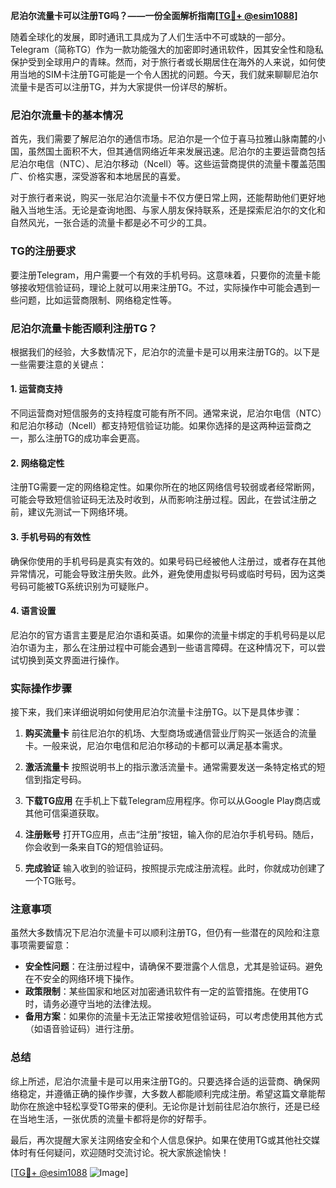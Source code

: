 **尼泊尔流量卡可以注册TG吗？——一份全面解析指南[[TG💪+ @esim1088](https://t.me/s/esim1088)]**

随着全球化的发展，即时通讯工具成为了人们生活中不可或缺的一部分。Telegram（简称TG）作为一款功能强大的加密即时通讯软件，因其安全性和隐私保护受到全球用户的青睐。然而，对于旅行者或长期居住在海外的人来说，如何使用当地的SIM卡注册TG可能是一个令人困扰的问题。今天，我们就来聊聊尼泊尔流量卡是否可以注册TG，并为大家提供一份详尽的解析。

### 尼泊尔流量卡的基本情况

首先，我们需要了解尼泊尔的通信市场。尼泊尔是一个位于喜马拉雅山脉南麓的小国，虽然国土面积不大，但其通信网络近年来发展迅速。尼泊尔的主要运营商包括尼泊尔电信（NTC）、尼泊尔移动（Ncell）等。这些运营商提供的流量卡覆盖范围广、价格实惠，深受游客和本地居民的喜爱。

对于旅行者来说，购买一张尼泊尔流量卡不仅方便日常上网，还能帮助他们更好地融入当地生活。无论是查询地图、与家人朋友保持联系，还是探索尼泊尔的文化和自然风光，一张合适的流量卡都是必不可少的工具。

### TG的注册要求

要注册Telegram，用户需要一个有效的手机号码。这意味着，只要你的流量卡能够接收短信验证码，理论上就可以用来注册TG。不过，实际操作中可能会遇到一些问题，比如运营商限制、网络稳定性等。

### 尼泊尔流量卡能否顺利注册TG？

根据我们的经验，大多数情况下，尼泊尔的流量卡是可以用来注册TG的。以下是一些需要注意的关键点：

#### 1. **运营商支持**
   不同运营商对短信服务的支持程度可能有所不同。通常来说，尼泊尔电信（NTC）和尼泊尔移动（Ncell）都支持短信验证功能。如果你选择的是这两种运营商之一，那么注册TG的成功率会更高。

#### 2. **网络稳定性**
   注册TG需要一定的网络稳定性。如果你所在的地区网络信号较弱或者经常断网，可能会导致短信验证码无法及时收到，从而影响注册过程。因此，在尝试注册之前，建议先测试一下网络环境。

#### 3. **手机号码的有效性**
   确保你使用的手机号码是真实有效的。如果号码已经被他人注册过，或者存在其他异常情况，可能会导致注册失败。此外，避免使用虚拟号码或临时号码，因为这类号码可能被TG系统识别为可疑账户。

#### 4. **语言设置**
   尼泊尔的官方语言主要是尼泊尔语和英语。如果你的流量卡绑定的手机号码是以尼泊尔语为主，那么在注册过程中可能会遇到一些语言障碍。在这种情况下，可以尝试切换到英文界面进行操作。

### 实际操作步骤

接下来，我们来详细说明如何使用尼泊尔流量卡注册TG。以下是具体步骤：

1. **购买流量卡**
   前往尼泊尔的机场、大型商场或通信营业厅购买一张适合的流量卡。一般来说，尼泊尔电信和尼泊尔移动的卡都可以满足基本需求。

2. **激活流量卡**
   按照说明书上的指示激活流量卡。通常需要发送一条特定格式的短信到指定号码。

3. **下载TG应用**
   在手机上下载Telegram应用程序。你可以从Google Play商店或其他可信渠道获取。

4. **注册账号**
   打开TG应用，点击“注册”按钮，输入你的尼泊尔手机号码。随后，你会收到一条来自TG的短信验证码。

5. **完成验证**
   输入收到的验证码，按照提示完成注册流程。此时，你就成功创建了一个TG账号。

### 注意事项

虽然大多数情况下尼泊尔流量卡可以顺利注册TG，但仍有一些潜在的风险和注意事项需要留意：

- **安全性问题**：在注册过程中，请确保不要泄露个人信息，尤其是验证码。避免在不安全的网络环境下操作。
- **政策限制**：某些国家和地区对加密通讯软件有一定的监管措施。在使用TG时，请务必遵守当地的法律法规。
- **备用方案**：如果你的流量卡无法正常接收短信验证码，可以考虑使用其他方式（如语音验证码）进行注册。

### 总结

综上所述，尼泊尔流量卡是可以用来注册TG的。只要选择合适的运营商、确保网络稳定，并遵循正确的操作步骤，大多数人都能顺利完成注册。希望这篇文章能帮助你在旅途中轻松享受TG带来的便利。无论你是计划前往尼泊尔旅行，还是已经在当地生活，一张优质的流量卡都将是你的好帮手。

最后，再次提醒大家关注网络安全和个人信息保护。如果在使用TG或其他社交媒体时有任何疑问，欢迎随时交流讨论。祝大家旅途愉快！

[[TG💪+ @esim1088](https://t.me/s/esim1088) ![Image](https://i.postimg.cc/4NQfJmqS/Snipaste-2025-05-13-00-14-12.png)]